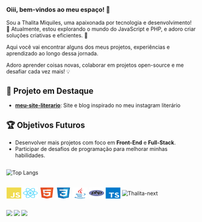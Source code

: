 ### Oiii, bem-vindos ao meu espaço! 💝

Sou a Thalita Miquiles, uma apaixonada por tecnologia e desenvolvimento! 🌟
Atualmente, estou explorando o mundo do JavaScript e PHP, e adoro criar soluções criativas e eficientes. 🚀

Aqui você vai encontrar alguns dos meus projetos, experiências e aprendizado ao longo dessa jornada.

Adoro aprender coisas novas, colaborar em projetos open-source e me desafiar cada vez mais! 💡

##

## 🚀 Projeto em Destaque

- **[meu-site-literario]([https://github.com/miquiles01/ToDoList-Pyhton](https://github.com/miquiles01/meu-site-literario))**: Site e blog inspirado no meu instagram literário

##

## 🏆 Objetivos Futuros

- Desenvolver mais projetos com foco em **Front-End** e **Full-Stack**.
- Participar de desafios de programação para melhorar minhas habilidades.

##
![Top Langs](https://github-readme-stats.vercel.app/api/top-langs/?username=miquiles01&layout=compact&theme=dracula)


<div style="display: inline_block"><br>
  <img align="center" alt="Thalita-Js" height="30" width="40" src="https://raw.githubusercontent.com/devicons/devicon/master/icons/javascript/javascript-plain.svg">
  <img align="center" alt="Thalita-React" height="30" width="40" src="https://raw.githubusercontent.com/devicons/devicon/master/icons/react/react-original.svg">
  <img align="center" alt="Thalita-HTML" height="30" width="40" src="https://raw.githubusercontent.com/devicons/devicon/master/icons/html5/html5-original.svg">
  <img align="center" alt="Thalita-CSS" height="30" width="40" src="https://raw.githubusercontent.com/devicons/devicon/master/icons/css3/css3-original.svg">
  <img align="center" alt="Thalita-Java" height="30" width="40" src="https://raw.githubusercontent.com/devicons/devicon/master/icons/java/java-original.svg">
  <img align="center" alt="Thalita-php" height="30" width="40" src="https://raw.githubusercontent.com/devicons/devicon/master/icons/php/php-original.svg">
  <img align="center" alt="Thalita-ts" height="30" width="40" src="https://raw.githubusercontent.com/devicons/devicon/master/icons/typescript/typescript-original.svg">
  <img align="center" alt="Thalita-next" height="30" width="40" src="https://raw.githubusercontent.com/devicons/devicon/master/icons/next/next-original.svg">



</div>

 ##
 
<div> 
  <a href="https://instagram.com/_miquiles/" target="_blank"><img src="https://img.shields.io/badge/-Instagram-%23E4405F?style=for-the-badge&logo=instagram&logoColor=white" target="_blank"></a>
  <a href = "mailto:tatimiquiles@gmail.com"><img src="https://img.shields.io/badge/-Gmail-%23333?style=for-the-badge&logo=gmail&logoColor=white" target="_blank"></a>
  <a href="https://www.linkedin.com/in/thalita-miquiles-214672228/" target="_blank"><img src="https://img.shields.io/badge/-LinkedIn-%230077B5?style=for-the-badge&logo=linkedin&logoColor=white" target="_blank"></a> 
  
</div>
